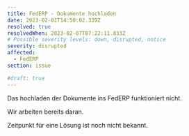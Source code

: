 ```yaml
---
title: FedERP - Dokumente hochladen
date: 2023-02-01T14:50:02.339Z
resolved: true
resolvedWhen: 2023-02-07T07:22:11.833Z
# Possible severity levels: down, disrupted, notice
severity: disrupted
affected:
  - FedERP
section: issue

#draft: true
---
```


Das hochladen der Dokumente ins FedERP funktioniert nicht.

Wir arbeiten bereits daran.

Zeitpunkt für eine Lösung ist noch nicht bekannt.